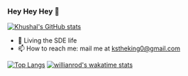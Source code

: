 ### Hey Hey Hey 👋  

[![Khushal's GitHub stats](https://github-readme-stats.vercel.app/api?username=kstheking&show_icons=true&theme=vue&include_all_commits=true)](https://github.com/anuraghazra/github-readme-stats)


- 🔭 Living the SDE life
- 📫 How to reach me: mail me at kstheking0@gmail.com

[![Top Langs](https://github-readme-stats.vercel.app/api/top-langs/?username=kstheking&layout=compact)](https://github.com/anuraghazra/github-readme-stats)
[![willianrod's wakatime stats](https://github-readme-stats.vercel.app/api/wakatime?username=kstheking&layout=compact)](https://github.com/anuraghazra/github-readme-stats)



